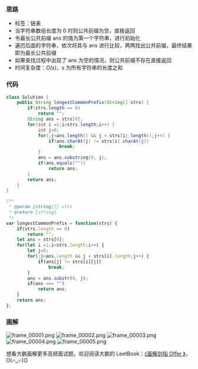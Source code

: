 ### 思路

- 标签：链表
- 当字符串数组长度为 0 时则公共前缀为空，直接返回
- 令最长公共前缀 ans 的值为第一个字符串，进行初始化
- 遍历后面的字符串，依次将其与 ans 进行比较，两两找出公共前缀，最终结果即为最长公共前缀
- 如果查找过程中出现了 ans 为空的情况，则公共前缀不存在直接返回
- 时间复杂度：*O(s)*，s 为所有字符串的长度之和


### 代码

```Java []
class Solution {
    public String longestCommonPrefix(String[] strs) {
        if(strs.length == 0) 
            return "";
        String ans = strs[0];
        for(int i =1;i<strs.length;i++) {
            int j=0;
            for(;j<ans.length() && j < strs[i].length();j++) {
                if(ans.charAt(j) != strs[i].charAt(j))
                    break;
            }
            ans = ans.substring(0, j);
            if(ans.equals(""))
                return ans;
        }
        return ans;
    }
}
```

```JavaScript []
/**
 * @param {string[]} strs
 * @return {string}
 */
var longestCommonPrefix = function(strs) {
    if(strs.length == 0) 
        return "";
    let ans = strs[0];
    for(let i =1;i<strs.length;i++) {
        let j=0;
        for(;j<ans.length && j < strs[i].length;j++) {
            if(ans[j] != strs[i][j])
                break;
        }
        ans = ans.substr(0, j);
        if(ans === "")
            return ans;
    }
    return ans;
};
```

### 画解

 ![frame_00001.png](https://pic.leetcode-cn.com/08a7d664e59901fc8c66a7cb7272838e3989bc6fdd250e37479dfef084e25925-frame_00001.png) ![frame_00002.png](https://pic.leetcode-cn.com/9da173bfc4574f01569bfa5b6a9bdc9c5a5bfe13e100468153e0d89de772e245-frame_00002.png) ![frame_00003.png](https://pic.leetcode-cn.com/2dbb8a55ded9b96ffc4937b48b9a94c7f0da9b27efa7366dfb49a6acdb1da66c-frame_00003.png) ![frame_00004.png](https://pic.leetcode-cn.com/6a0762988b993290c07a8466b4c086c733fcab24e7b6c4878412b11774c8b96d-frame_00004.png) ![frame_00005.png](https://pic.leetcode-cn.com/8ccbc8d811c6d4864173ec0d09508eb11514a98157d1ce8fa4241c735a4319df-frame_00005.png) 

想看大鹏画解更多高频面试题，欢迎阅读大鹏的 LeetBook：[《画解剑指 Offer 》](https://leetcode-cn.com/leetbook/detail/illustrate-lcof/)，O(∩_∩)O